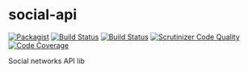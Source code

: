 # social-api
[![Packagist](https://img.shields.io/packagist/v/ashevchuk/social-api.svg)](https://github.com/IIIEBA/social-api)
[![Build Status](https://scrutinizer-ci.com/g/IIIEBA/social-api/badges/build.png?b=master)](https://scrutinizer-ci.com/g/IIIEBA/social-api/build-status/master)
[![Build Status](https://travis-ci.org/IIIEBA/social-api.svg?branch=master)](https://travis-ci.org/IIIEBA/social-api)
[![Scrutinizer Code Quality](https://scrutinizer-ci.com/g/IIIEBA/social-api/badges/quality-score.png?b=master)](https://scrutinizer-ci.com/g/IIIEBA/social-api/?branch=master)
[![Code Coverage](https://scrutinizer-ci.com/g/IIIEBA/social-api/badges/coverage.png?b=master)](https://scrutinizer-ci.com/g/IIIEBA/social-api/?branch=master)



Social networks API lib
